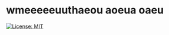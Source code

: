 # wmeeeeeuuthaeou aoeua oaeu
[![License: MIT](https://img.shields.io/badge/License-MIT-yellow.svg)](https://opensource.org/licenses/MIT)

